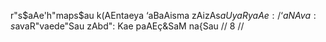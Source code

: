 r"s$aAe'h"maps$au k(AEntaeya ‘aBaAisma zAizAs$aUyaRyaAe: /
‘aNAva: s$avaR"vaede"Sau zAbd": Kae paAEç&SaM na{Sau // 8 //